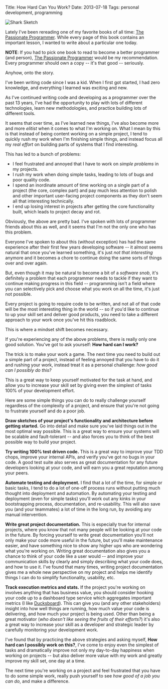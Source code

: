 Title: How Hard Can You Work?
Date: 2013-07-18
Tags: personal development, programming


![Shark Sketch][]


Lately I've been rereading one of my favorite books of all time:
[The Passionate Programmer][].  While every page of this book contains an
important lesson, I wanted to write about a particular one today.

**NOTE**: If you had to pick one book to read to become a better programmer (and
person), [The Passionate Programmer][] would be my recommendation.  Every
programmer should own a copy -- it's that good -- seriously.

Anyhow, onto the story.

I've been writing code since I was a kid.  When I first got started, I had zero
knowledge, and everything I learned was exciting and new.

As I've continued writing code and developing as a programmer over the past 13
years, I've had the opportunity to play with lots of different technologies,
learn new methodologies, and practice building lots of different tools.

It seems that over time, as I've learned new things, I've also become more and
more *elitist* when it comes to what I'm working on.  What I mean by this is
that instead of being content working on a simple project, I tend to quickly
rush my work when I'm finishing simple things, and instead focus all my *real
effort* on building parts of systems that I find interesting.

This has led to a bunch of problems:

- I feel frustrated and annoyed that I have to work on *simple problems* in my
  projects.
- I rush my work when doing simple tasks, leading to lots of bugs and poor
  quality code.
- I spend an inordinate amount of time working on a single part of a project
  (the core, complex part) and pay much less attention to polish and other
  important user-facing project components as they don't seem all that
  interesting technically.
- I end up losing interest in projects after getting the core functionality
  built, which leads to project decay and rot.

Obviously, the above are pretty bad.  I've spoken with lots of programmer
friends about this as well, and it seems that I'm not the only one who has this
problem.

Everyone I've spoken to about this (without exception) has had the same
experience after their first few years developing software -- it almost seems
natural that once you've learned something, it's just *not that interesting*
anymore and it becomes a chore to continue doing the same sorts of things over
and over again.

But, even though it may be natural to become a bit of a *software snob*, it's
definitely a problem that each programmer needs to tackle if they want to
continue making progress in this field -- programming isn't a field where you
can selectively pick and choose what you work on all the time, it's just not
possible.

Every project is going to require code to be written, and not all of that code
will be the most interesting thing in the world -- so if you'd like to continue
to up your skill set and deliver good products, you need to take a different
approach to your work once you've hit this roadblock.

This is where a mindset shift becomes necessary.

If you're experiencing any of the above problems, there is really only one good
solution.  You've got to ask yourself: **How hard can I work?**

The trick is to make your work a game.  The next time you need to build out a
simple part of a project, instead of feeling annoyed that you have to do it and
rushing your work, instead treat it as a personal challenge: *how good can I
possibly do this?*

This is a great way to keep yourself motivated for the task at hand, and allow
you to increase your skill set by giving even the simplest of tasks 100% of your
development effort.

Here are some simple things you can do to really challenge yourself regardless
of the complexity of a project, and ensure that you're not going to frustrate
yourself and do a poor job.

**Draw sketches of your project's functionality and architecture before getting
started.**  Go into detail and make sure you've laid things out in the most
optimal way possible.  This is a great way to ensure your systems will be
scalable and fault-tolerant -- and also forces you to think of the best possible
way to build your project.

**Try writing 100% test driven code.**  This is a great way to improve your TDD
chops, improve your internal APIs, and verify you've got no bugs in your code.
A good test suite also serves as great documentation for any future developers
looking at your code, and will earn you a great reputation among your peers.

**Automate testing and deployment.**  I find that a lot of the time, for simple
or basic tasks, I tend to do a lot of one-off process runs without putting much
thought into deployment and automation.  By automating your testing and
deployment (even for simple tasks) you'll work out any kinks in your
bootstrapping process, documentation, and re-usability.  This will also save you
(and your teammates) a lot of time in the long run, by avoiding any manual
intervention.

**Write great project documentation.**  This is especially true for internal
projects, where you know that not many people will be looking at your code in
the future.  By forcing yourself to write great documentation you'll not only
make your code more useful in the future, but you'll make maintenance easier,
and have something nice to show any higher ups who are wondering what you're
working on.  Writing great documentation also gives you a chance to think of
your code like a user would -- and improve your communication skills by clearly
and simply describing what your code does, and how to use it.  I've found that
many times, writing project documentation gives me a whole new perspective on my
project and helps me identify things I can do to simplify functionality,
usability, etc.

**Track execution metrics and stats.**  If the project you're working on
involves anything that has business value, you should consider hooking your
code up to a dashboard type service which aggregates important metrics (I like
[Ducksboard][]).  This can give you (and any other stakeholders) insight into
how well things are running, how much value your code is delivering, and how
much your project is being used.  Other than being a great motivator (*who
doesn't like seeing the fruits of their efforts?*) it's also a great way to
increase your skill as a developer and strategic leader by carefully monitoring
your development work.

I've found that by practicing the above strategies and asking myself, **How hard
can I possibly work on this?**, I've come to enjoy even the simplest of tasks
and dramatically improve not only my day-to-day happiness when working on
projects -- but also deliver more value with my work and greatly improve my
skill set, one day at a time.

The next time you're working on a project and feel frustrated that you have to
do some simple work, really push yourself to see *how good of a job you can do*,
and make a difference.


  [Shark Sketch]: |filename|/images/2013/shark-sketch.jpg "Shark Sketch"
  [The Passionate Programmer]: http://www.amazon.com/gp/product/1934356344/ref=as_li_ss_tl?ie=UTF8&camp=1789&creative=390957&creativeASIN=1934356344&linkCode=as2&tag=rdegges-20 "The Passionate Programmer"
  [Ducksboard]: http://ducksboard.com/ "Ducksboard"
